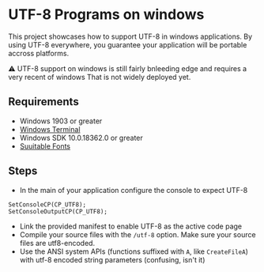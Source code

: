 # UTF-8 Programs on windows

This project showcases how to support UTF-8 in windows applications.
By using UTF-8 everywhere, you guarantee your application will be portable accross platforms.

⚠️ UTF-8 support on windows is still fairly bnleeding edge and requires a very recent of windows
That is not widely deployed yet.

## Requirements

* Windows 1903 or greater
* [Windows Terminal](https://github.com/microsoft/terminal)
* Windows SDK 10.0.18362.0 or greater
* [Suuitable Fonts](https://www.google.com/get/noto/)

## Steps

* In the main of your application configure the console to expect UTF-8

```
SetConsoleCP(CP_UTF8);
SetConsoleOutputCP(CP_UTF8);
```

* Link the provided manifest to enable UTF-8 as the active code page
* Compile your source files with the `/utf-8` option. Make sure your source files are utf8-encoded.
* Use the ANSI system APIs (functions suffixed with `A`, like `CreateFileA`) with utf-8 encoded string parameters (confusing, isn't it)

